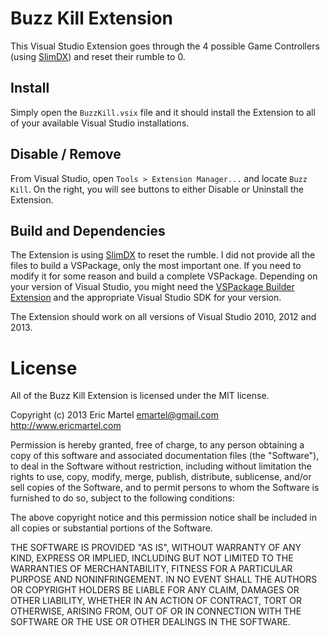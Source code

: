 # Buzz Kill Extension

This Visual Studio Extension goes through the 4 possible Game Controllers (using [SlimDX](http://slimdx.org/)) and reset their rumble to 0.

## Install

Simply open the `BuzzKill.vsix` file and it should install the Extension to all of your available Visual Studio installations.

## Disable / Remove

From Visual Studio, open `Tools > Extension Manager...` and locate `Buzz Kill`. On the right, you will see buttons to either Disable or Uninstall the Extension.

## Build and Dependencies

The Extension is using [SlimDX](http://slimdx.org/) to reset the rumble. I did not provide all the files to build a VSPackage, only the most important one. If you need to modify it for some reason and build a complete VSPackage. Depending on your version of Visual Studio, you might need the [VSPackage Builder Extension](http://visualstudiogallery.msdn.microsoft.com/e9f40a57-3c9a-4d61-b3ec-1640c59549b3) and the appropriate Visual Studio SDK for your version.

The Extension should work on all versions of Visual Studio 2010, 2012 and 2013.

# License

All of the Buzz Kill Extension is licensed under the MIT license.

Copyright (c) 2013 Eric Martel <emartel@gmail.com> http://www.ericmartel.com

Permission is hereby granted, free of charge, to any person obtaining a copy of this software and associated documentation files (the "Software"), to deal in the Software without restriction, including without limitation the rights to use, copy, modify, merge, publish, distribute, sublicense, and/or sell copies of the Software, and to permit persons to whom the Software is furnished to do so, subject to the following conditions:

The above copyright notice and this permission notice shall be included in all copies or substantial portions of the Software.

THE SOFTWARE IS PROVIDED "AS IS", WITHOUT WARRANTY OF ANY KIND, EXPRESS OR IMPLIED, INCLUDING BUT NOT LIMITED TO THE WARRANTIES OF MERCHANTABILITY, FITNESS FOR A PARTICULAR PURPOSE AND NONINFRINGEMENT. IN NO EVENT SHALL THE AUTHORS OR COPYRIGHT HOLDERS BE LIABLE FOR ANY CLAIM, DAMAGES OR OTHER LIABILITY, WHETHER IN AN ACTION OF CONTRACT, TORT OR OTHERWISE, ARISING FROM, OUT OF OR IN CONNECTION WITH THE SOFTWARE OR THE USE OR OTHER DEALINGS IN THE SOFTWARE.